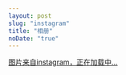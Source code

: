 ```yaml
---
layout: post
slug: "instagram"
title: "相册"
noDate: "true"
---
```


<div class="instagram" data-client-id="5de2ba797e2b4b3babca0e2f969cdcbd" data-user-id="5966266014">
<a href="http://instagram.com/hushhw" target="_blank" class="open-ins">图片来自instagram，正在加载中…</a>
</div>
<script src="/js/jquery.lazyload.js"></script>
<script src="/js/instagram.js"></script>